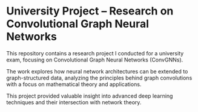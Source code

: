 # University Project – Research on Convolutional Graph Neural Networks
This repository contains a research project I conducted for a university exam, focusing on Convolutional Graph Neural Networks (ConvGNNs).

The work explores how neural network architectures can be extended to graph-structured data, analyzing the principles behind graph convolutions with a focus on mathematical theory and applications.

This project provided valuable insight into advanced deep learning techniques and their intersection with network theory.
